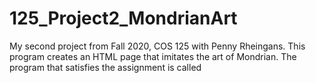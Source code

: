 # 125_Project2_MondrianArt
My second project from Fall 2020, COS 125 with Penny Rheingans.
This program creates an HTML page that imitates the art of Mondrian.
The program that satisfies the assignment is called 

